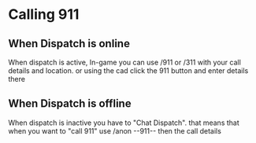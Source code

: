 # Calling 911


## When Dispatch is online
When dispatch is active, In-game you can use /911 or /311 with your call details and location. or using the cad click the 911 button and enter details there

## When Dispatch is offline
When dispatch is inactive you have to "Chat Dispatch". that means that when you want to "call 911" use /anon --911-- then the call details